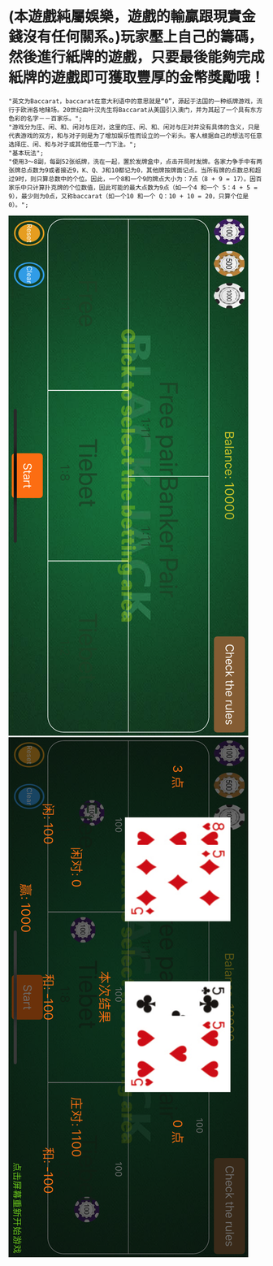 # (本遊戲純屬娛樂，遊戲的輸贏跟現實金錢沒有任何關系。)玩家壓上自己的籌碼，然後進行紙牌的遊戲，只要最後能夠完成紙牌的遊戲即可獲取豐厚的金幣獎勵哦！

```
"英文为Baccarat，baccarat在意大利语中的意思就是“0”，源起于法国的一种纸牌游戏，流行于欧洲各地赌场。20世纪由叶汉先生将Baccarat从美国引入澳门，并为其起了一个具有东方色彩的名字－－百家乐。";
"游戏分为庄、闲、和、闲对与庄对，这里的庄、闲、和、闲对与庄对并没有具体的含义，只是代表游戏的双方，和与对子则是为了增加娱乐性而设立的一个彩头。客人根据自己的想法可任意选择庄、闲、和与对子或其他任意一门下注。";
"基本玩法";
"使用3～8副，每副52张纸牌，洗在一起，置於发牌盒中，点击开局时发牌。各家力争手中有两张牌总点数为9或者接近9，K、Q、J和10都记为0，其他牌按牌面记点。当所有牌的点数总和超过9时，则只算总数中的个位。因此，一个8和一个9的牌点大小为：7点（8 + 9 = 17）。因百家乐中只计算扑克牌的个位数值，因此可能的最大点数为9点（如一个4 和一个 5：4 + 5 = 9），最少则为0点，又称baccarat（如一个10 和一个 Q：10 + 10 = 20，只算个位是 0）。";
```
![第一张截图](https://raw.githubusercontent.com/TianMaXingKong001/JINGDIANYULEZHIPAIYOUXI/master/Simulator%20Screen%20Shot%20-%20iPhone%20X%20-%202018-06-07%20at%2017.29.30.png)
![第二张截图](https://raw.githubusercontent.com/TianMaXingKong001/JINGDIANYULEZHIPAIYOUXI/master/Simulator%20Screen%20Shot%20-%20iPhone%20X%20-%202018-06-07%20at%2017.29.39.png)



